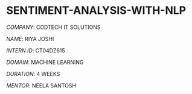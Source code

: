 # SENTIMENT-ANALYSIS-WITH-NLP

*COMPANY*: CODTECH IT SOLUTIONS

*NAME*: RIYA JOSHI

*INTERN ID*: CT04DZ615

*DOMAIN*: MACHINE LEARNING

*DURATION*: 4 WEEKS

*MENTOR*: NEELA SANTOSH
